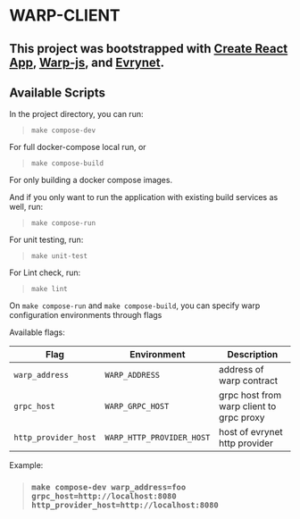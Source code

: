 
# WARP-CLIENT

## This project was bootstrapped with [Create React App](https://github.com/facebook/create-react-app), [Warp-js](https://github.com/evrynet-official/warp-js), and [Evrynet](https://evrynet.io).

## Available Scripts

In the project directory, you can run:

> `make compose-dev`

For full docker-compose local run, or

> `make compose-build`

For only building a docker compose images.

And if you only want to run the application with existing build services as well, run:

>  `make compose-run`

For unit testing, run:

>  `make unit-test`

For Lint check, run:

>  `make lint`

On `make compose-run` and `make compose-build`, you can specify warp configuration environments through flags

Available flags: 

| Flag | Environment | Description |
| --- | --- | --- |
| `warp_address` | `WARP_ADDRESS` |address of warp contract|
| `grpc_host` | `WARP_GRPC_HOST` | grpc host from warp client to grpc proxy|
| `http_provider_host` | `WARP_HTTP_PROVIDER_HOST` |host of evrynet http provider |

Example:

> ### `make compose-dev warp_address=foo grpc_host=http://localhost:8080 http_provider_host=http://localhost:8080`



